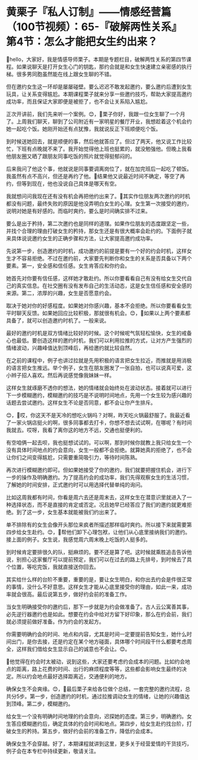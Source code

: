 # 黄栗子『私人订制』——情感经营篇（100节视频）：65-『破解两性关系』第4节：怎么才能把女生约出来？

🎼hello，大家好，我是情感导师栗子。本期是专题栏目，破解两性关系的第四节课程。如果说聊天是打开女生心门的钥匙，那约会就是和女生快速建立亲密感的执行梯。很多男同胞虽然能在线上跟女生聊的不错。

但在邀约女生这一环却是屡屡碰壁。要么迟迟不敢发起邀约，要么邀约后遭到女生玩具，让关系变得尴尬。本期课程栗子就来分享一些邀约技巧，帮助大家提高邀约成功率，而且保证大家即便是被拒了，也不会让关系陷入尴尬。

正次开讲前，我们先来听一个案例。😊，🎼栗子你好，我跟一位女生聊了一个月了。上周我们聊天，聊到了公司附近有一家明星的餐厅开业，我想趁着这个机会约她一起吃个饭。她刚开始还有点犹豫，我就说反正下班顺便吃个饭。

到时候送她回去，就是顺便的事，然后他就答应了。但过了两天，他又说工作比较忙，下班有点晚就不来了。我开始觉得他上班也挺累的，就没勉强他。但晚上我看他朋友圈又晒了跟朋友同事吃饭的照片就觉得挺郁闷的。

后来我问了他这个事，他就说是同事要调离岗位了，就在加完班后一起吃了顿饭。我虽然有点不高兴，但还是再约了他。🎼结果他又说最近时间不确定，等空了再约，但等到现在，他也没说自己具体是哪天有空。

我就想问问我现在还有没有机会再把他约出来了。🎼其实作位朋友两次邀约的时机都没有问题，最终失败的原因是他没弄明白女生的心理。女生第一次接受的邀约，说明对她是有好感的。而临时爽约，要么是时间确实排不过来。

要么是出于矜持，第二次邀约也是同样的道理。如果作位朋友的态度跟坚定一些，并找个合理的理由打破女生的矜持，那女生还是有很大概率会赴约的。下面例子就来具体说说邀约女生的正确步骤和方法，让大家提高邀约成功率。

先说第一步，创造邀约的时机，成功邀约的前提是要有一个好的约会时机，这样女生才不容易拒绝。不过在邀约前，大家要先判断你和女生的关系是否具备以下两个要素。第一，安全感和信任感。女生肯答应和你约会。

她首先对你要有信任感，这样她才敢赴约。所以你要看看自己有没有给女生交代自己的真实信息。在社交圈有没有发布自己的生活动态，这是女生信任感和安全感的来源。第二，浓厚的兴趣，女生是否愿意约会。

取决于她对你的好感程度。如果她对你感兴趣，基本不会拒绝。所以你要看看女生平时聊天反馈。如果她回应比较积极，那就很有机会。😊，🎼如果以上两个要素都具备了，就可以创造邀约时机了。一般来说。

最好的邀约时机是双方情绪比较好的时候。这个时候呢气氛轻松愉快，女生的戒备心也最低。要创造这样的邀约时机，我们可以利用拉推的方式，让对方产生强烈的情绪波动，兴趣峰值达到顶峰后，再给邀约就比较自然。

在之前的课程中，例子也讲过拉就是先用积极的语言把女生拉近，而推就是用消极的语言把女生推远。举个例子，女生在朋友圈发了一张自拍，也可以说真可爱，这小辫子招人喜欢。然后再说感觉像我妹妹一样。

这样女生就琢磨不透你的想法，她的情绪就会始终处在波动状态。接着就可以进行下一步模糊邀约，模糊邀约的技巧是不说明时间地点，先用一个女生较为感兴趣的话题去尝试邀约。这样女生不论是否同意，都不会让你产生排斥。

😊，🎼哎，你这天不是天冷的想吃火锅吗？对啊，昨天吃火锅最舒服了。我最近看了一家火锅店挺火的啊，很多同事都去打卡，你想不想去试试啊，在哪呢？有时间我就去。哎呀，我看了离你这的地方不远，交通也挺便利的。

有空咱俩一起去呗，我也挺想试试的。可以啊，那到时候你就教上我只给女生一个没有具体时间地点的约会意向，女生一般都不会拒绝。就算她真的拒绝了，也不会让你们之间变得尴尬，只需要重简吸引力，等待时间陈熟。

再次进行模糊邀约即可。但如果她接受了你的邀约，我们就要把握住机会，进行下一步的操作及明确邀约。为了提高约会的成功率，我们先得观察女生的生活习惯，了解她的时间安排，正式邀约时可以用选择代替单纯的询问。

比如这周我都有时间，你看是周六去还是周末去，这样女生在潜意识里就进入了一种选择状态，而不是直接的肯定或否定。况且她早已经答应了我们的邀约就更难拒绝。到了这一步，女生基本就能被我们约出来了。

单不排除有的女生会像开头那位来疯者所描述那样临时爽约。所以接下来就需要第四步给女生赴约。😊，🎼帮他们卸下心理包袱，让他们从心底里接纳我们的邀约。接上面的例子。女生说，我感觉周六周末晚上吃饭的人挺多的。

到时候肯定要排很久的队，挺麻烦的。要不还是算了吧。这时候就乘胜追击告诉他说，别担心这家餐厅可以提前预定，我们可以在过去的路上先排号，到时候去了具个位置，等吃完饭，我就直接送你回去。

其实给什么样的台阶不重要，重要的是，要让女生明白，和你出去约会是件很正常的事情，没什么不好意思。这样女生才能从心底里接受你的理由，如此一来，成功率就会很高。最后说第五步，做好约会前的准备工作。

当女生明确接受你的邀约后，那下一步就是为约会做准备了。古人云公寓善其事，必先逆行器邀约也是如此。想要在约会中给对方留下好印象，那么在约会前，我们就必须提前做好准备。作为约会的发起方。

你需要明确约会的时间、地点和内容，尤其是时间一定要提前告知女生，她什么时间出门，是你去接，还是约定在某个地方碰面，具体哪个时间段干什么都要考虑周全，这样我们借给女生显示自己的诚意也不会让。😊。

🎼他觉得在约会时太被动，说到这些，大家还要考虑约会成本的问题。比如约会地点的距离，路上花费的时间、出行的麻烦程度等等，这些都会影响女生最终的决定。所以约会地点最好选择距离近，交通便利的地方。

确保女生不会爽缘。😊，🎼最后栗子来给各位做个总结，一套完整的邀约流程，总共分5步。第一步，创造邀约的时机，通过拉推调动女生的情绪，让她的兴趣值达到顶峰。第二步，模糊邀约。

给女生一个没有明确时间地理的约会意向，迟探她的态度。第三步，明确邀约。女生答应模糊邀约后，确定具体的约会时间和地点。第四步，给女生赴约找台阶，打破女生的矜持。第五步，做好约会前的准备工作，降低约会成本。

确保女生不会穿越。好了，本期课程就讲到这里，更多关于经营爱情的干货技巧，例子会在本专栏中持续更新，敬请关注。

